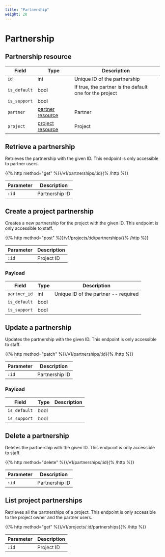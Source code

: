 ```yaml
---
title: "Partnership"
weight: 20
---
```


# Partnership

## Partnership resource

| Field        | Type                         | Description                                             |
| ------------ | ---------------------------- | ------------------------------------------------------- |
| `id`         | int                          | Unique ID of the partnership                            |
| `is_default` | bool                         | If true, the partner is the default one for the project |
| `is_support` | bool                         |                                                         |
| `partner`    | [partner resource](#partner) | Partner                                                 |
| `project`    | [project resource](#project) | Project                                                 |

## Retrieve a partnership

Retrieves the partnership with the given ID. This endpoint is only accessible to partner users.

{{% http method="get" %}}/v1/partnerships/:id{{% /http %}}

| Parameter | Description    |
| --------- | -------------- |
| `:id`     | Partnership ID |

## Create a project partnership

Creates a new partnership for the project with the given ID. This endpoint is only accessible to staff.

{{% http method="post" %}}/v1/projects/:id/partnerships{{% /http %}}

| Parameter | Description |
| --------- | ----------- |
| `:id`     | Project ID  |

### Payload

| Field        | Type | Description                          |
| ------------ | ---- | ------------------------------------ |
| `partner_id` | int  | Unique ID of the partner -- required |
| `is_default` | bool |                                      |
| `is_support` | bool |                                      |

## Update a partnership

Updates the partnership with the given ID. This endpoint is only accessible to staff.

{{% http method="patch" %}}/v1/partnerships/:id{{% /http %}}

| Parameter | Description    |
| --------- | -------------- |
| `:id`     | Partnership ID |

### Payload

| Field        | Type | Description |
| ------------ | ---- | ----------- |
| `is_default` | bool |             |
| `is_support` | bool |             |

## Delete a partnership

Deletes the partnership with the given ID. This endpoint is only accessible to staff.

{{% http method="delete" %}}/v1/partnerships/:id{{% /http %}}

| Parameter | Description    |
| --------- | -------------- |
| `:id`     | Partnership ID |

## List project partnerships

Retrieves all the partnerships of a project. This endpoint is only accessible to the project owner and the partner users.

{{% http method="get" %}}/v1/projects/:id/partnerships{{% /http %}}

| Parameter | Description |
| --------- | ----------- |
| `:id`     | Project ID  |
